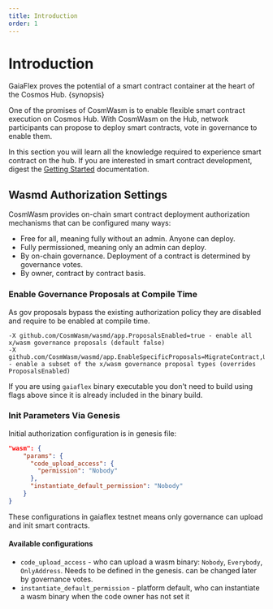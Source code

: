```yaml
---
title: Introduction
order: 1
---
```


# Introduction

GaiaFlex proves the potential of a smart contract container at the heart of the Cosmos Hub. {synopsis}

One of the promises of CosmWasm is to enable flexible smart contract execution on Cosmos Hub. With CosmWasm on the Hub,
network participants can propose to deploy smart contracts, vote in governance to enable them.

In this section you will learn all the knowledge required to experience smart contract on the hub. If you are interested in smart contract
development, digest the [Getting Started](./../getting-started/intro.md) documentation.

## Wasmd Authorization Settings

CosmWasm provides on-chain smart contract deployment authorization mechanisms that can be configured many ways:

- Free for all, meaning fully without an admin. Anyone can deploy.
- Fully permissioned, meaning only an admin can deploy.
- By on-chain governance. Deployment of a contract is determined by governance votes.
- By owner, contract by contract basis.

### Enable Governance Proposals at Compile Time

As gov proposals bypass the existing authorization policy they are disabled and require to be enabled at compile time.
```
-X github.com/CosmWasm/wasmd/app.ProposalsEnabled=true - enable all x/wasm governance proposals (default false)
-X github.com/CosmWasm/wasmd/app.EnableSpecificProposals=MigrateContract,UpdateAdmin,ClearAdmin - enable a subset of the x/wasm governance proposal types (overrides ProposalsEnabled)
```

If you are using `gaiaflex` binary executable you don't need to build using flags above since it is already included in
the binary build.

### Init Parameters Via Genesis

Initial authorization configuration is in genesis file:

```json
"wasm": {
    "params": {
      "code_upload_access": {
        "permission": "Nobody"
      },
      "instantiate_default_permission": "Nobody"
    }
}
```

These configurations in gaiaflex testnet means only governance can upload and init smart contracts.

#### Available configurations
- `code_upload_access` - who can upload a wasm binary: `Nobody`, `Everybody`, `OnlyAddress`. Needs to be defined in the genesis.
can be changed later by governance votes.
- `instantiate_default_permission` - platform default, who can instantiate a wasm binary when the code owner has not set it
